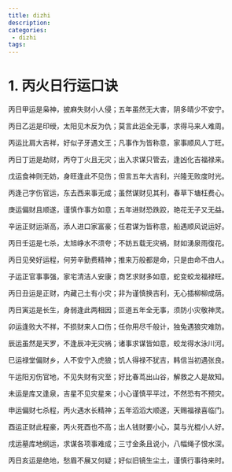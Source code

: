 ```yaml
---
title: dizhi
description:
categories:
 - dizhi
tags:
---
```


# 1. 丙火日行运口诀

丙日甲运是枭神，披麻失财小人侵；五年虽然无大害，阴多晴少不安宁。

丙日乙运是印绶，太阳见木反为仇；莫言此运全无事，求得马来人难周。

丙运比肩大吉祥，好似子牙遇文王；凡事作为皆称意，家事顺风人丁旺。

丙日丁运是劫财，丙夺丁火且无灾；出入求谋只管去，逢凶化吉福禄来。

戊运食神则无妨，身旺逢此不见伤；但言五年大吉利，兴隆无败度时光。

丙逢己字伤官运，东去西来事无成；虽然谋财见其利，春草下塘枉费心。

庚运偏财且顺遂，谨慎作事方如意；五年进财恐跌跤，艳花无子又无益。

辛运正财运渐高，添人进口家富豪；任君谋为皆称意，船遇顺风说运好。

丙日壬运是七杀，太旭峥水不须夸；不妨五载无灾祸，财如湧泉雨復花。

丙日见癸好运程，何劳辛勤费精神；推来万般都是命，只是由命不由人。

子运正官事事强，家宅清洁人安康；商艺求财多如意，蛇变蛟龙福禄旺。

丙日丑运是正财，内藏己土有小灾；非为谨慎换吉利，无心插柳柳成荫。

丙日寅运是长生，身弱逢此两相因；叵道五年全无事，须防小灾敬神灵。

卯运逢败大不祥，不损财来人口伤；任你用尽千般计，独兔遇狼灾难防。

辰运虽然是天罗，不逢辰冲无灾祸；诸事求谋皆如意，蛟龙得水泳川河。

巳运禄堂偏财乡，人不安宁入虎狼；饥人得禄不犹吉，韩信当初遇张良。

午运阳刃伤官地，不见失财有灾至；好比春茑出山谷，解救之人是故知。

未运是库又逢泉，吉星不见灾星来；小心谨慎平平过，不然恐有不预灾。

申运偏财七杀程，丙火遇水长精神；五年滔滔大顺遂，天赐福禄喜临门。

酉运正财此程豪，丙火死酉也不高；出人钱财要小心，莫与光棍小人好。

戌运墓库地纲运，求谋各项事难成；三寸金条且说小，八幅绳子恨水深。

丙日亥运是绝地，愁眉不展又何疑；好似旧镜生尘土，谨慎行事待来时。